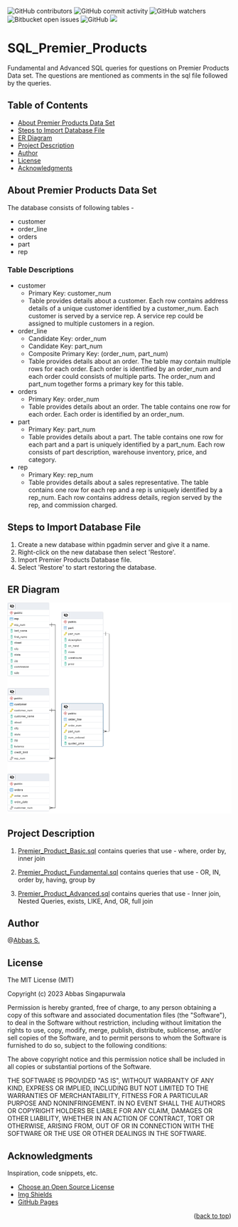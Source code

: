 <a name="readme-top"></a>
![GitHub contributors](https://img.shields.io/github/contributors/clkride/SQL_Premier_Products?style=flat-square)
![GitHub commit activity](https://img.shields.io/github/commit-activity/m/clkride/SQL_Premier_Products?style=flat-square)
![GitHub watchers](https://img.shields.io/github/watchers/clkride/SQL_Premier_Products?style=flat-square)
![Bitbucket open issues](https://img.shields.io/bitbucket/issues/clkride/SQL_Premier_Products?style=flat-square)
![GitHub](https://img.shields.io/github/license/clkride/SQL_Premier_Products?style=flat-square)
<a href="https://linkedin.com/in/abbas-singapurwala">
<img src="https://img.shields.io/badge/LinkedIn-blue?style=flat&logo=linkedin&labelColor=blue">
</a>

# SQL_Premier_Products
Fundamental and Advanced SQL queries for questions on Premier Products Data set. The questions  are mentioned as comments in the sql file followed by the queries.

## Table of Contents
- [About Premier Products Data Set](#about-premier-products-data-set)
- [Steps to Import Database File](#steps-to-import-database-file)
- [ER Diagram](#er-diagram)
- [Project Description](#project-description)
- [Author](#author)
- [License](#license)
- [Acknowledgments](#acknowledgments)

## About Premier Products Data Set
The database consists of following tables - 
* customer
* order_line
* orders
* part
* rep

### Table Descriptions
* customer
    * Primary Key: customer_num
    * Table provides details about a customer. Each row contains address details of a unique customer identified by a customer_num. Each customer is served by a service rep. A service rep could be assigned to multiple customers in a region.
* order_line
    * Candidate Key: order_num
    * Candidate Key: part_num
    * Composite Primary Key: (order_num, part_num)
    * Table provides details about an order. The table may contain multiple rows for each order. Each order is identified by an order_num and each order could consists of multiple parts. The order_num and part_num together forms a primary key for this table.
* orders
    * Primary Key: order_num
    * Table provides details about an order. The table contains one row for each order. Each order is identified by an order_num. 
* part
    * Primary Key: part_num
    * Table provides details about a part. The table contains one row for each part and a part is uniquely identified by a part_num. Each row consists of part description, warehouse inventory, price, and category. 
* rep
    * Primary Key: rep_num
    * Table provides details about a sales representative. The table contains one row for each rep and a rep is uniquely identified by a rep_num. Each row contains address details, region served by the rep, and commission charged.
   
## Steps to Import Database File
1. Create a new database within pgadmin server and give it a name.
2. Right-click on the new database then select 'Restore'.
3. Import Premier Products Database file.
4. Select 'Restore' to start restoring the database.

## ER Diagram
![alt text](https://github.com/clkride/SQL_Premier_Products/blob/main/ERD.png?raw=true)

## Project Description
1. [Premier_Product_Basic.sql](https://github.com/clkride/SQL_Premier_Products/blob/main/Premier_Product_Basic.sql)
   contains queries that use - where, order by, inner join 
   
2. [Premier_Product_Fundamental.sql](https://github.com/clkride/SQL_Premier_Products/blob/main/Premier_Product_Fundamental.sql)
   contains queries that use - OR, IN, order by, having, group by

3. [Premier_Product_Advanced.sql](https://github.com/clkride/SQL_Premier_Products/blob/main/Premier_Product_Advanced.sql)
   contains queries that use - Inner join, Nested Queries, exists, LIKE, And, OR, full join
  
## Author
 @[Abbas S.](https://github.com/clkride)

## License
The MIT License (MIT)

Copyright (c) 2023 Abbas Singapurwala

Permission is hereby granted, free of charge, to any person obtaining
a copy of this software and associated documentation files (the
"Software"), to deal in the Software without restriction, including
without limitation the rights to use, copy, modify, merge, publish,
distribute, sublicense, and/or sell copies of the Software, and to
permit persons to whom the Software is furnished to do so, subject to
the following conditions:

The above copyright notice and this permission notice shall be
included in all copies or substantial portions of the Software.

THE SOFTWARE IS PROVIDED "AS IS", WITHOUT WARRANTY OF ANY KIND,
EXPRESS OR IMPLIED, INCLUDING BUT NOT LIMITED TO THE WARRANTIES OF
MERCHANTABILITY, FITNESS FOR A PARTICULAR PURPOSE AND
NONINFRINGEMENT. IN NO EVENT SHALL THE AUTHORS OR COPYRIGHT HOLDERS BE
LIABLE FOR ANY CLAIM, DAMAGES OR OTHER LIABILITY, WHETHER IN AN ACTION
OF CONTRACT, TORT OR OTHERWISE, ARISING FROM, OUT OF OR IN CONNECTION
WITH THE SOFTWARE OR THE USE OR OTHER DEALINGS IN THE SOFTWARE.

## Acknowledgments
Inspiration, code snippets, etc.
* [Choose an Open Source License](https://choosealicense.com)
* [Img Shields](https://shields.io)
* [GitHub Pages](https://pages.github.com)
<p align="right">(<a href="#readme-top">back to top</a>)</p>

